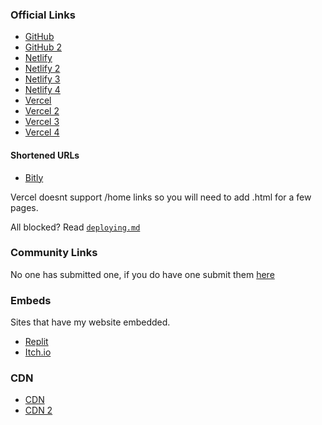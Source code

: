 ### Official Links
- [GitHub](https://nate-games.github.io/)
- [GitHub 2](https://nate-games2.github.io/)
- [Netlify](https://nate-games.netlify.app/)
- [Netlify 2](https://mathskills.netlify.app)
- [Netlify 3](https://school-tutor.netlify.app/)
- [Netlify 4](https://singular-entremet-ed4501.netlify.app/)
- [Vercel](https://nate-games.vercel.app)
- [Vercel 2](https://learn-science.vercel.app/)
- [Vercel 3](https://math-edu.vercel.app/)
- [Vercel 4](https://nate-games-git-main-nate-games2.vercel.app)
#### Shortened URLs
- [Bitly](https://bit.ly/nate-games)

Vercel doesnt support /home links so you will need to add .html for a few pages.

All blocked? Read [`deploying.md`](https://github.com/nate-games/nate-games.github.io/blob/main/deploying.md)

### Community Links
No one has submitted one, if you do have one submit them [here](https://docs.google.com/forms/d/e/1FAIpQLSeHFEk4rR1r98SnzdBStOPvv4zAr2OG-RkuajaafaFumVeHlQ/viewform)

### Embeds
Sites that have my website embedded.
- [Replit](https://nate-games.repl.co/)
- [Itch.io](https://nate-games.itch.io/play)

### CDN
- [CDN](https://cdn-ngs.netlify.app/)
- [CDN 2](https://nate-games.github.io/ng-assets/)
